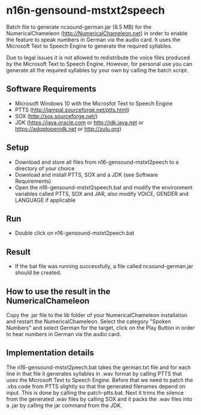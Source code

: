 # n16n-gensound-mstxt2speech
Batch file to generate ncsound-german.jar (8.5 MB) for the NumericalChameleon (http://NumericalChameleon.net) in order to enable the feature to speak numbers in German via the audio card. It uses the Microsoft Text to Speech Engine to generate the required syllables.

Due to legal issues it is not allowed to redistribute the voice files produced by the Microsoft Text to Speech Engine. However, 
for personal use you can generate all the required syllables by your own by calling the batch script.

## Software Requirements
* Microsoft Windows 10 with the Microsfot Text to Speech Engine
* PTTS (http://jampal.sourceforge.net/ptts.html)
* SOX (http://sox.sourceforge.net/)
* JDK (https://java.oracle.com or http://jdk.java.net or https://adoptopenjdk.net or http://zulu.org)

## Setup
* Download and store all files from n16-gensound-mstxt2peech to a directory of your choice
* Download and install PTTS, SOX and a JDK (see Software Requirements)
* Open the n16-gensound-mstxt2speech.bat and modify the environment variables called PTTS, SOX and JAR, also modify VOICE, GENDER and LANGUAGE if applicable

## Run
* Double click on n16-gensound-mstxt2peech.bat

## Result
* If the bat file was running successfully, a file called ncsound-german.jar should be created.

## How to use the result in the NumericalChameleon 
Copy the .jar file to the lib folder of your NumericalChameleon installation and restart the NumericalChameleon. Select the category "Spoken Numbers" and select German for the target, click on the Play Button in order to hear numbers in German via the audio card.

## Implementation details
The n16-gensound-mstxt2peech.bat takes the german.txt file and for each line in that file it generates syllables in .wav format by calling PTTS that uses the Microsoft Text to Speech Engine. Before that we need to patch the .vbs code from PTTS slightly so that the generated filenames depend on input. This is done by calling the patch-ptts.bat. Next it trims the silence from the generated .wav files by calling SOX and it packs the .wav files into a .jar by calling the jar command from the JDK.
